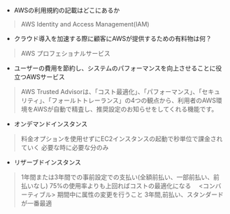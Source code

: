 - AWSの利用規約の記載はどこにあるか
 > AWS Identity and Access Management(IAM)

- クラウド導入を加速する際に顧客にAWSが提供するための有料物は何？
 > AWS プロフェショナルサービス
- ユーザーの費用を節約し、システムのパフォーマンスを向上させることに役立つAWSサービス
 > AWS Trusted Advisorは、「コスト最適化」、「パフォーマンス」、「セキュリティ」、「フォールトトレーランス」の4つの観点から、利用者のAWS環境をAWSが自動で精査し、推奨設定のお知らせをしてくれる機能です。

- オンデマンドインスタンス
 > 料金オプションを使用せずにEC2インスタンスの起動で秒単位で課金されていく
 > 必要な時に必要な分のみ

- リザーブドインスタンス
 > 1年間または3年間での事前設定での支払い(全額前払い、一部前払い、前払いなし)
 > 75%の使用率よりも上回ればコストの最適化になる
　<コンバーティブル>
 > 期間中に属性の変更を行うこと
 > 3年間,前払い、スタンダードが一番最適
 


